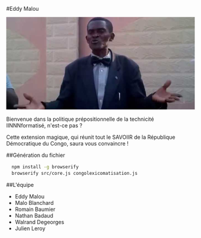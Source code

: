 #Eddy Malou

![Banner](banner.jpg "Eddy Malou s'explique")

Bienvenue dans la politique prépositionnelle de la technicité IINNNformatisé, n'est-ce pas ?

Cette extension magique, qui réunit tout le SAVOIIR de la République Démocratique du Congo, saura vous convaincre !

##Génération du fichier
```sh
  npm install -g browserify
  browserify src/core.js congolexicomatisation.js
```

##L'équipe
  - Eddy Malou
  - Malo Blanchard
  - Romain Baumier
  - Nathan Badaud
  - Walrand Degeorges
  - Julien Leroy
